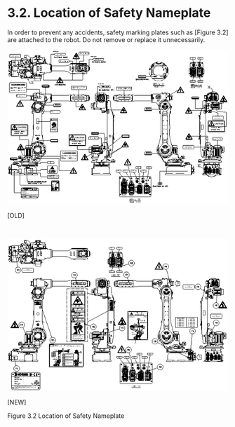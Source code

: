 ﻿# 3.2. Location of Safety Nameplate

In order to prevent any accidents, safety marking plates such as [Figure 3.2] are attached to the robot. Do not remove or replace it unnecessarily. 


![](../_assets/그림_3.2.1_안전명판위치1.png)

[OLD]

<br>

![](../_assets/그림_3.2.1_안전명판위치2.png)

[NEW]

Figure 3.2 Location of Safety Nameplate